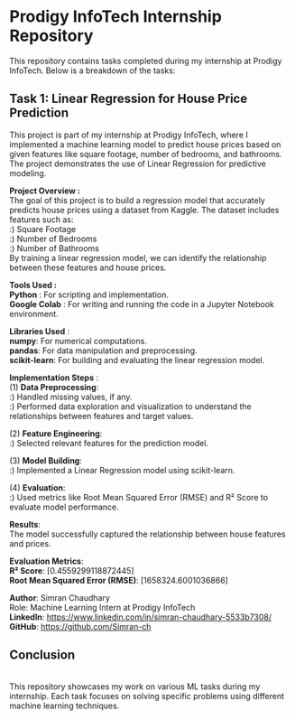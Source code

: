 # Prodigy InfoTech Internship Repository

This repository contains tasks completed during my internship at Prodigy InfoTech. Below is a breakdown of the tasks:

## Task 1: Linear Regression for House Price Prediction
This project is part of my internship at Prodigy InfoTech, where I implemented a machine learning model to predict house prices based on given features like square footage, number of bedrooms, and bathrooms. The project demonstrates the use of Linear Regression for predictive modeling.
<br>

**Project Overview :**
<br>
The goal of this project is to build a regression model that accurately predicts house prices using a dataset from Kaggle. The dataset includes features such as:
<br>
:) Square Footage
<br>
:) Number of Bedrooms
<br>
:) Number of Bathrooms
<br>
By training a linear regression model, we can identify the relationship between these features and house prices.
<br>

**Tools Used :**
<br>
**Python** : For scripting and implementation.
<br>
**Google Colab** : For writing and running the code in a Jupyter Notebook environment.
<br>

**Libraries Used** :
<br>
**numpy**: For numerical computations.
<br>
**pandas**: For data manipulation and preprocessing.
<br>
**scikit-learn**: For building and evaluating the linear regression model.
<br>

**Implementation Steps** :
<br>
(1) **Data Preprocessing**: 
<br>
:) Handled missing values, if any.
<br>
:) Performed data exploration and visualization to understand the relationships between features and target values.
<br>

(2) **Feature Engineering**:
<br>
:) Selected relevant features for the prediction model.
<br>

(3) **Model Building**:
<br>
:) Implemented a Linear Regression model using scikit-learn.
<br>

(4) **Evaluation**:
<br>
:) Used metrics like Root Mean Squared Error (RMSE) and R² Score to evaluate model performance.
<br>

**Results**:
<br>
The model successfully captured the relationship between house features and prices.
<br>

**Evaluation Metrics**:
<br>
**R² Score**: [0.4559299118872445]
<br>
**Root Mean Squared Error (RMSE)**: [1658324.6001036866]
<br>

**Author**: Simran Chaudhary
<br>
Role: Machine Learning Intern at Prodigy InfoTech
<br>
**LinkedIn**: https://www.linkedin.com/in/simran-chaudhary-5533b7308/
<br>
**GitHub**: https://github.com/Simran-ch
<br>

## Conclusion
<br>
This repository showcases my work on various ML tasks during my internship. Each task focuses on solving specific problems using different machine learning techniques.
